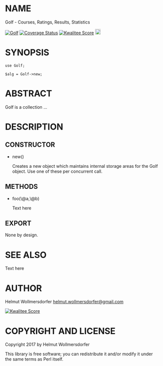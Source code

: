 # NAME

Golf - Courses, Ratings, Results, Statistics

<div>
    <a href="https://travis-ci.org/wollmers/Golf"><img src="https://travis-ci.org/wollmers/Golf.png" alt="Golf"></a>
    <a href='https://coveralls.io/r/wollmers/Golf?branch=master'><img src='https://coveralls.io/repos/wollmers/Golf/badge.png?branch=master' alt='Coverage Status' /></a>
    <a href='http://cpants.cpanauthors.org/dist/Golf'><img src='http://cpants.cpanauthors.org/dist/Golf.png' alt='Kwalitee Score' /></a>
    <a href="http://badge.fury.io/pl/Golf"><img src="https://badge.fury.io/pl/Golf.svg" alt="CPAN version" height="18"></a>
</div>

# SYNOPSIS

    use Golf;

    $alg = Golf->new;

# ABSTRACT

Golf is a collection ...

# DESCRIPTION

## CONSTRUCTOR

- new()

    Creates a new object which maintains internal storage areas
    for the Golf object.  Use one of these per concurrent
    call.

## METHODS

- foo(\\@a,\\@b)

    Text here

## EXPORT

None by design.

# SEE ALSO

Text here

# AUTHOR

Helmut Wollmersdorfer <helmut.wollmersdorfer@gmail.com>

<div>
    <a href='http://cpants.cpanauthors.org/author/wollmers'><img src='http://cpants.cpanauthors.org/author/wollmers.png' alt='Kwalitee Score' /></a>
</div>

# COPYRIGHT AND LICENSE

Copyright 2017 by Helmut Wollmersdorfer

This library is free software; you can redistribute it and/or modify
it under the same terms as Perl itself.
